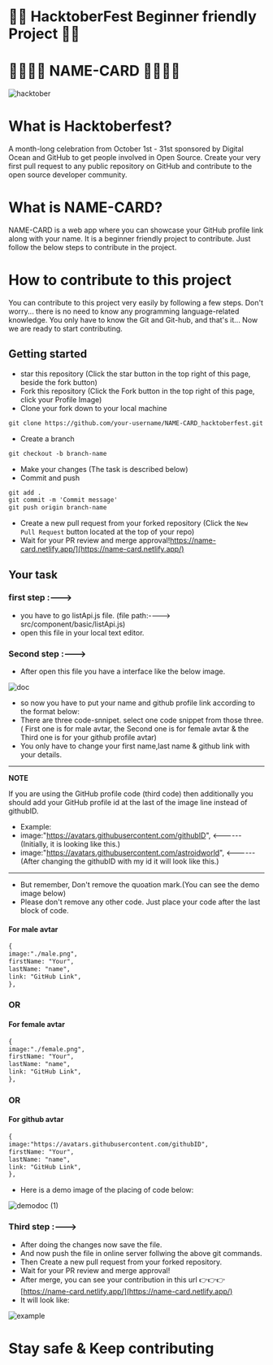 # 🥳🥳 HacktoberFest Beginner friendly Project 🥳🥳

# 🎴🎴🎴🎴 NAME-CARD 🎴🎴🎴🎴

![hacktober](https://user-images.githubusercontent.com/75432008/135868859-24a254fe-d45f-4b7c-875e-322cab4c49c4.PNG)

# What is Hacktoberfest?

A month-long celebration from October 1st - 31st sponsored by Digital Ocean and GitHub to get people involved in Open Source. 
Create your very first pull request to any public repository on GitHub and contribute to the open source developer community.

# What is NAME-CARD?
NAME-CARD is a web app where you can showcase your GitHub profile link along with your name. It is a  beginner friendly project to contribute. 
Just follow the below steps to contribute in the project.

# How to contribute to this project
 You can contribute to this project very easily by following a few steps. Don't worry... there is no need to know any programming language-related knowledge.
 You only have to know the Git and Git-hub, and that's it... Now we are ready to start contributing.
 
 ## Getting started
* star this repository (Click the star button in the top right of this page, beside the fork button)
* Fork this repository (Click the Fork button in the top right of this page, click your Profile Image)
* Clone your fork down to your local machine

```markdown
git clone https://github.com/your-username/NAME-CARD_hacktoberfest.git

```
* Create a branch

```markdown
git checkout -b branch-name
```
* Make your changes (The task is described below)
* Commit and push

```markdown
git add .
git commit -m 'Commit message'
git push origin branch-name
```
* Create a new pull request from your forked repository (Click the `New Pull Request` button located at the top of your repo)
* Wait for your PR review and merge approval!https://name-card.netlify.app/](https://name-card.netlify.app/)

## Your task

### first step :--->

* you have to go listApi.js file. (file path:----> src/component/basic/listApi.js)
* open this file in your local text editor.

### Second step :--->

* After open this file you have a interface like the below image.

![doc](https://user-images.githubusercontent.com/75432008/135874675-c2588bb9-c943-4294-a3c8-04e2cc6c611d.PNG)

* so now you have to put your name and github profile link according to the format below:
* There are three code-snnipet. select one code snippet from those three. ( First one is for male avtar, the Second one is for female avtar & the Third one is for your github profile avtar)
* You only have to change your first name,last name & github link with your details.
---
**NOTE**

If you are using the GitHub profile code (third code) then additionally you should add your GitHub profile id at the last of the image line instead of githubID.
* Example:
* image:"https://avatars.githubusercontent.com/githubID",   <------ (Initially, it is looking like this.)
* image:"https://avatars.githubusercontent.com/astroidworld", <------ (After changing the githubID with my id it will look like this.)

---
* But remember, Don't remove the quoation mark.(You can see the demo image below)
* Please don't remove any other code. Just place your code after the last block of code.

#### For male avtar  
```markdown
{
image:"./male.png",
firstName: "Your",
lastName: "name",
link: "GitHub Link",
},
```
### OR

#### For female avtar
```markdown
{
image:"./female.png",
firstName: "Your",
lastName: "name",
link: "GitHub Link",
},
```
### OR

#### For github avtar 
```markdown
{
image:"https://avatars.githubusercontent.com/githubID",
firstName: "Your",
lastName: "name",
link: "GitHub Link",
},
```

* Here is a demo image of the placing of code below:

![demodoc (1)](https://user-images.githubusercontent.com/75432008/135912459-e6a1b16f-d0e1-429d-9353-062f7d8cd2b7.jpg)

### Third step :--->

* After doing the changes now save the file.
* And now push the file in online server follwing the above git commands.
* Then Create a new pull request from your forked repository.
* Wait for your PR review and merge approval!
* After merge, you can see your contribution in this url 👉👉👉 [https://name-card.netlify.app/](https://name-card.netlify.app/)
* It will look like:

![example](https://user-images.githubusercontent.com/75432008/135880110-ce4bda52-7da2-4f5a-928e-0765b99ff8ec.PNG)


# Stay safe & Keep contributing 
